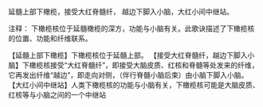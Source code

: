 延髓上部下橄榄，接受大红脊髓纤，
越边下脚入小脑，大红小间中继站。

注释：
下橄榄核位于延髓橄榄的深方，功能与小脑有关。此歌诀描述了下橄榄核的位置、功能和纤维联系。

【延髓上部下橄榄】下橄榄核位于延髓上部。
【接受大红脊髓纤，越边下脚入小脑】下橄榄核接受“大红脊髓纤”，即接受大脑皮质、红核和脊髓等处发来的纤维，它再发出纤维“越边”，即走向对侧，（伴行脊髓小脑后束）由小脑下脚入小脑。
【大红小间中继站】人类下橄榄核的功能与小脑有关，下橄榄核可能是大脑皮质、红核等与小脑之间的一个中继站